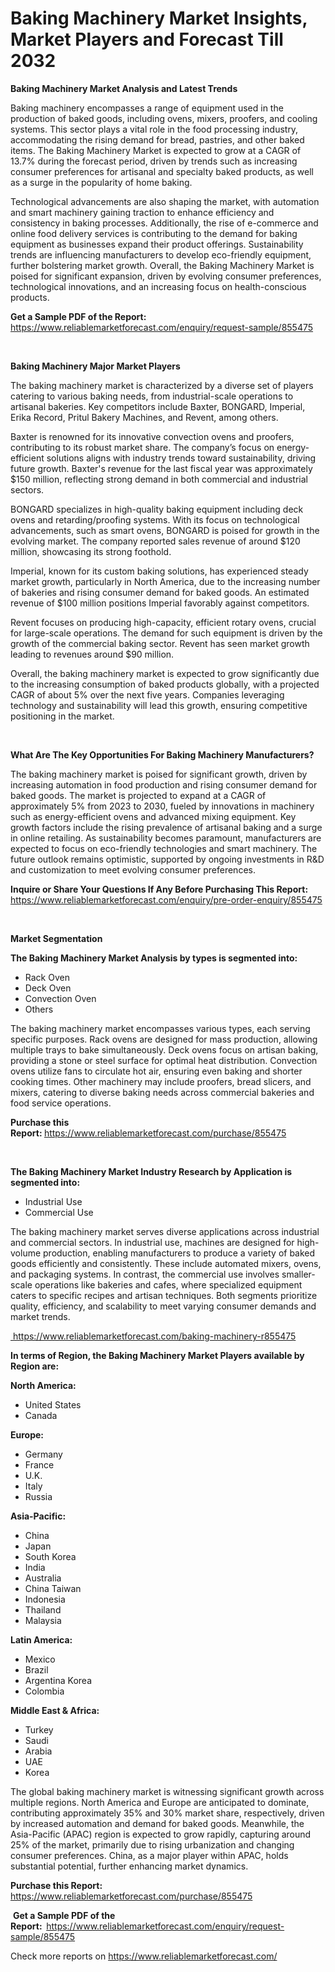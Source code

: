 <p><h1>Baking Machinery Market Insights, Market Players and Forecast Till 2032</h1></p><p><strong>Baking Machinery Market Analysis and Latest Trends</strong></p>
<p><p>Baking machinery encompasses a range of equipment used in the production of baked goods, including ovens, mixers, proofers, and cooling systems. This sector plays a vital role in the food processing industry, accommodating the rising demand for bread, pastries, and other baked items. The Baking Machinery Market is expected to grow at a CAGR of 13.7% during the forecast period, driven by trends such as increasing consumer preferences for artisanal and specialty baked products, as well as a surge in the popularity of home baking.</p><p>Technological advancements are also shaping the market, with automation and smart machinery gaining traction to enhance efficiency and consistency in baking processes. Additionally, the rise of e-commerce and online food delivery services is contributing to the demand for baking equipment as businesses expand their product offerings. Sustainability trends are influencing manufacturers to develop eco-friendly equipment, further bolstering market growth. Overall, the Baking Machinery Market is poised for significant expansion, driven by evolving consumer preferences, technological innovations, and an increasing focus on health-conscious products.</p></p>
<p><strong>Get a Sample PDF of the Report:&nbsp;</strong> <a href="https://www.reliablemarketforecast.com/enquiry/request-sample/855475?utm_campaign=2255&utm_medium=2&utm_source=Github&utm_content=ia&utm_term=20022025&utm_id=baking-machinery">https://www.reliablemarketforecast.com/enquiry/request-sample/855475</a></p>
<p>&nbsp;</p>
<p><strong>Baking Machinery Major Market Players</strong></p>
<p><p>The baking machinery market is characterized by a diverse set of players catering to various baking needs, from industrial-scale operations to artisanal bakeries. Key competitors include Baxter, BONGARD, Imperial, Erika Record, Pritul Bakery Machines, and Revent, among others.</p><p>Baxter is renowned for its innovative convection ovens and proofers, contributing to its robust market share. The company’s focus on energy-efficient solutions aligns with industry trends toward sustainability, driving future growth. Baxter's revenue for the last fiscal year was approximately $150 million, reflecting strong demand in both commercial and industrial sectors.</p><p>BONGARD specializes in high-quality baking equipment including deck ovens and retarding/proofing systems. With its focus on technological advancements, such as smart ovens, BONGARD is poised for growth in the evolving market. The company reported sales revenue of around $120 million, showcasing its strong foothold.</p><p>Imperial, known for its custom baking solutions, has experienced steady market growth, particularly in North America, due to the increasing number of bakeries and rising consumer demand for baked goods. An estimated revenue of $100 million positions Imperial favorably against competitors.</p><p>Revent focuses on producing high-capacity, efficient rotary ovens, crucial for large-scale operations. The demand for such equipment is driven by the growth of the commercial baking sector. Revent has seen market growth leading to revenues around $90 million.</p><p>Overall, the baking machinery market is expected to grow significantly due to the increasing consumption of baked products globally, with a projected CAGR of about 5% over the next five years. Companies leveraging technology and sustainability will lead this growth, ensuring competitive positioning in the market.</p></p>
<p>&nbsp;</p>
<p><strong>What Are The Key Opportunities For Baking Machinery Manufacturers?</strong></p>
<p><p>The baking machinery market is poised for significant growth, driven by increasing automation in food production and rising consumer demand for baked goods. The market is projected to expand at a CAGR of approximately 5% from 2023 to 2030, fueled by innovations in machinery such as energy-efficient ovens and advanced mixing equipment. Key growth factors include the rising prevalence of artisanal baking and a surge in online retailing. As sustainability becomes paramount, manufacturers are expected to focus on eco-friendly technologies and smart machinery. The future outlook remains optimistic, supported by ongoing investments in R&D and customization to meet evolving consumer preferences.</p></p>
<p><strong>Inquire or Share Your Questions If Any Before Purchasing This Report:</strong> <a href="https://www.reliablemarketforecast.com/enquiry/pre-order-enquiry/855475?utm_campaign=2255&utm_medium=2&utm_source=Github&utm_content=ia&utm_term=20022025&utm_id=baking-machinery">https://www.reliablemarketforecast.com/enquiry/pre-order-enquiry/855475</a></p>
<p>&nbsp;</p>
<p><strong>Market Segmentation</strong></p>
<p><strong>The Baking Machinery Market Analysis by types is segmented into:</strong></p>
<p><ul><li>Rack Oven</li><li>Deck Oven</li><li>Convection Oven</li><li>Others</li></ul></p>
<p><p>The baking machinery market encompasses various types, each serving specific purposes. Rack ovens are designed for mass production, allowing multiple trays to bake simultaneously. Deck ovens focus on artisan baking, providing a stone or steel surface for optimal heat distribution. Convection ovens utilize fans to circulate hot air, ensuring even baking and shorter cooking times. Other machinery may include proofers, bread slicers, and mixers, catering to diverse baking needs across commercial bakeries and food service operations.</p></p>
<p><strong>Purchase this Report:&nbsp;</strong><a href="https://www.reliablemarketforecast.com/purchase/855475?utm_campaign=2255&utm_medium=2&utm_source=Github&utm_content=ia&utm_term=20022025&utm_id=baking-machinery">https://www.reliablemarketforecast.com/purchase/855475</a></p>
<p>&nbsp;</p>
<p><strong>The Baking Machinery Market Industry Research by Application is segmented into:</strong></p>
<p><ul><li>Industrial Use</li><li>Commercial Use</li></ul></p>
<p><p>The baking machinery market serves diverse applications across industrial and commercial sectors. In industrial use, machines are designed for high-volume production, enabling manufacturers to produce a variety of baked goods efficiently and consistently. These include automated mixers, ovens, and packaging systems. In contrast, the commercial use involves smaller-scale operations like bakeries and cafes, where specialized equipment caters to specific recipes and artisan techniques. Both segments prioritize quality, efficiency, and scalability to meet varying consumer demands and market trends.</p></p>
<p><a href="https://www.reliablemarketforecast.com/baking-machinery-r855475?utm_campaign=2255&utm_medium=2&utm_source=Github&utm_content=ia&utm_term=20022025&utm_id=baking-machinery">&nbsp;https://www.reliablemarketforecast.com/baking-machinery-r855475</a></p>
<p><strong>In terms of Region, the Baking Machinery Market Players available by Region are:</strong></p>
<p>
    <p> <strong> North America: </strong>
        <ul>
            <li>United States</li>
            <li>Canada</li>
        </ul>
        </p> 
    <p> <strong> Europe: </strong>
        <ul>
            <li>Germany</li>
            <li>France</li>
            <li>U.K.</li>
            <li>Italy</li>
            <li>Russia</li>
        </ul>
        </p> 
    <p> <strong> Asia-Pacific: </strong>
        <ul>
            <li>China</li>
            <li>Japan</li>
            <li>South Korea</li>
            <li>India</li>
            <li>Australia</li>
            <li>China Taiwan</li>
            <li>Indonesia</li>
            <li>Thailand</li>
            <li>Malaysia</li>
        </ul>
        </p> 
    <p> <strong> Latin America: </strong>
        <ul>
            <li>Mexico</li>
            <li>Brazil</li>
            <li>Argentina Korea</li>
            <li>Colombia</li>
        </ul>
        </p> 
    <p> <strong> Middle East & Africa: </strong>
        <ul>
            <li>Turkey</li>
            <li>Saudi</li>
            <li>Arabia</li>
            <li>UAE</li>
            <li>Korea</li>
        </ul>
    </p>
    </p>
<p><p>The global baking machinery market is witnessing significant growth across multiple regions. North America and Europe are anticipated to dominate, contributing approximately 35% and 30% market share, respectively, driven by increased automation and demand for baked goods. Meanwhile, the Asia-Pacific (APAC) region is expected to grow rapidly, capturing around 25% of the market, primarily due to rising urbanization and changing consumer preferences. China, as a major player within APAC, holds substantial potential, further enhancing market dynamics.</p></p>
<p><strong>Purchase this Report: </strong><a href="https://www.reliablemarketforecast.com/purchase/855475?utm_campaign=2255&utm_medium=2&utm_source=Github&utm_content=ia&utm_term=20022025&utm_id=baking-machinery">https://www.reliablemarketforecast.com/purchase/855475</a></p>
<p>&nbsp;<strong>Get a Sample PDF of the Report:&nbsp;&nbsp;</strong><a href="https://www.reliablemarketforecast.com/enquiry/request-sample/855475?utm_campaign=2255&utm_medium=2&utm_source=Github&utm_content=ia&utm_term=20022025&utm_id=baking-machinery">https://www.reliablemarketforecast.com/enquiry/request-sample/855475</a></p>
<p><strong></strong></p>
<p>Check more reports on <a href="https://www.reliablemarketforecast.com/?utm_campaign=2255&utm_medium=2&utm_source=Github&utm_content=ia&utm_term=20022025&utm_id=baking-machinery">https://www.reliablemarketforecast.com/</a></p>